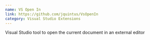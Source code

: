 ```yaml
---
name: VS Open In
link: https://github.com/jquintus/VsOpenIn
category: Visual Studio Extensions
---
```

Visual Studio tool to open the current document in an external editor